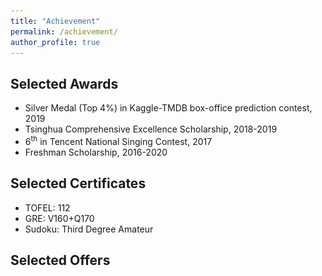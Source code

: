 ```yaml
---
title: "Achievement"
permalink: /achievement/
author_profile: true
---
```


## Selected Awards
- Silver Medal (Top 4%) in Kaggle-TMDB box-office prediction contest, 2019
- Tsinghua Comprehensive Excellence Scholarship, 2018-2019
- 6<sup>th</sup> in Tencent National Singing Contest, 2017
- Freshman Scholarship, 2016-2020

## Selected Certificates
- TOFEL: 112
- GRE: V160+Q170
- Sudoku: Third Degree Amateur

## Selected Offers
<div align="center><img src="/images/offer.jpeg" width = 400></div>
